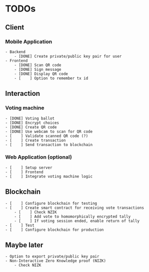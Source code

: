 # TODOs


## Client

### Mobile Application
    - Backend
        - [DONE] Create private/public key pair for user
    - Frontend
        - [DONE] Scan QR code
        - [DONE] Sign message
        - [DONE] Display QR code
        - [    ] Option to remember tx id


## Interaction


### Voting machine

    - [DONE] Voting ballot
    - [DONE] Encrypt choices
    - [DONE] Create QR code
    - [DONE] Use webcam to scan for QR code
    - [    ] Validate scanned QR code (?)
    - [    ] Create transaction
    - [    ] Send transaction to blockchain

### Web Application (optional)
    - [    ] Setup server
    - [    ] Frontend
    - [    ] Integrate voting machine logic


## Blockchain


    - [    ] Configure blockchain for testing
    - [    ] Create smart contract for receiving vote transactions
        - [    ] Check NZIK
        - [    ] Add vote to homomorphically encrypted tally
        - [    ] If voting session ended, enable return of tally
    - [    ] Test
    - [    ] Configure blockchain for production


## Maybe later

    - Option to export private/public key pair
    - Non-Interactive Zero Knowledge proof (NIZK)
        - Check NIZK